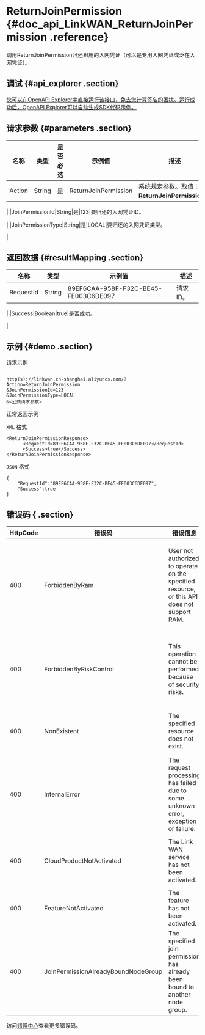 # ReturnJoinPermission {#doc_api_LinkWAN_ReturnJoinPermission .reference}

调用ReturnJoinPermission归还租用的入网凭证（可以是专用入网凭证或泛在入网凭证）。

## 调试 {#api_explorer .section}

[您可以在OpenAPI Explorer中直接运行该接口，免去您计算签名的困扰。运行成功后，OpenAPI Explorer可以自动生成SDK代码示例。](https://api.aliyun.com/#product=LinkWAN&api=ReturnJoinPermission&type=RPC&version=2018-12-30)

## 请求参数 {#parameters .section}

|名称|类型|是否必选|示例值|描述|
|--|--|----|---|--|
|Action|String|是|ReturnJoinPermission|系统规定参数。取值：**ReturnJoinPermission**。

 |
|JoinPermissionId|String|是|123|要归还的入网凭证ID。

 |
|JoinPermissionType|String|是|LOCAL|要归还的入网凭证类型。

 |

## 返回数据 {#resultMapping .section}

|名称|类型|示例值|描述|
|--|--|---|--|
|RequestId|String|89EF6CAA-958F-F32C-BE45-FE003C6DE097|请求ID。

 |
|Success|Boolean|true|是否成功。

 |

## 示例 {#demo .section}

请求示例

``` {#request_demo}

http(s)://linkwan.cn-shanghai.aliyuncs.com/?Action=ReturnJoinPermission
&JoinPermissionId=123
&JoinPermissionType=LOCAL
&<公共请求参数>

```

正常返回示例

`XML` 格式

``` {#xml_return_success_demo}
<ReturnJoinPermissionResponse>
      <RequestId>89EF6CAA-958F-F32C-BE45-FE003C6DE097</RequestId>
      <Success>true</Success>
</ReturnJoinPermissionResponse>
```

`JSON` 格式

``` {#json_return_success_demo}
{
	"RequestId":"89EF6CAA-958F-F32C-BE45-FE003C6DE097",
	"Success":true
}
```

## 错误码 { .section}

|HttpCode|错误码|错误信息|描述|
|--------|---|----|--|
|400|ForbiddenByRam|User not authorized to operate on the specified resource, or this API does not support RAM.|用户没有执行该操作所需要的RAM权限。|
|400|ForbiddenByRiskControl|This operation cannot be performed because of security risks.|存在安全风险，无法执行该操作|
|400|NonExistent|The specified resource does not exist.|要操作的资源不存在。|
|400|InternalError|The request processing has failed due to some unknown error, exception or failure.|内部错误。|
|400|CloudProductNotActivated|The Link WAN service has not been activated.|未开通 Link WAN 云产品|
|400|FeatureNotActivated|The feature has not been activated.|功能未开通|
|400|JoinPermissionAlreadyBoundNodeGroup|The specified join permission has already been bound to another node group.|入网凭证已经绑定了节点组|

访问[错误中心](https://error-center.aliyun.com/status/product/LinkWAN)查看更多错误码。

